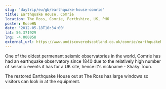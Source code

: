 ```yaml
---
slug: "daytrip/eu/gb/earthquake-house-comrie"
title: Earthquake House, Comrie
location: The Ross, Comrie, Perthshire, UK, PH6
poster: RoseHN
date: '2012-05-18T10:34:00'
lat: 56.371929
lng: -4.000858
external_url: https://www.undiscoveredscotland.co.uk/comrie/earthquakehouse/index.html
---
```


One of the oldest permenant seismic observatories in the world, Comrie has had an earthquake observatory since 1840 due to the relatively high number of seismic events it has for a UK site, hence it's nickname - Shaky Toun.

The restored Earthquake House out at The Ross has large windows so visitors can look in at the equipment.
